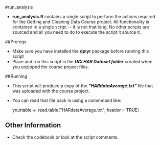 #run_analysis

- **run_analysis.R** contains a single script to perform the actions required for the Getting and Cleaning Data Course project. All functionality is contained in a single script -- it is not that long. No other scripts are sourced and all you need to do to execute the script it source it.

##Prereqs

- Make sure you have installed the **dplyr** package before running this script
- Place and run this script in the ***UCI HAR Dataset folder*** created when you unzipped the course project files.

##Running

- This script will produce a copy of the ***"HARdataAverage.txt"*** file that was uploaded with the course project.  
- You can read that file back in using a commmand like:

     yourtable <- read.table("HARdataAverage.txt", header = TRUE) 
     
## Other Information
- Check the codebook or look at the script comments. 
